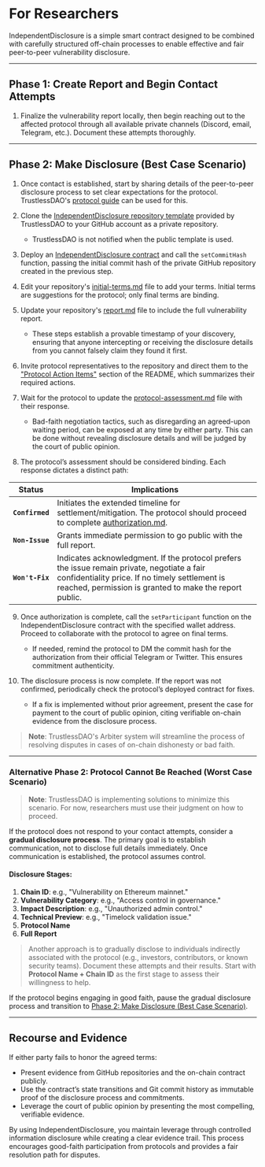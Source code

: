 # For Researchers

IndependentDisclosure is a simple smart contract designed to be combined with carefully structured off-chain processes to enable effective and fair peer-to-peer vulnerability disclosure.

---

## Phase 1: Create Report and Begin Contact Attempts  

1. Finalize the vulnerability report locally, then begin reaching out to the affected protocol through all available private channels (Discord, email, Telegram, etc.). Document these attempts thoroughly.

---

## Phase 2: Make Disclosure (Best Case Scenario)  

1. Once contact is established, start by sharing details of the peer-to-peer disclosure process to set clear expectations for the protocol. TrustlessDAO's [protocol guide](protocol.md) can be used for this.

2. Clone the [IndependentDisclosure repository template](https://github.com/TrustlessDAO/independent-disclosure) provided by TrustlessDAO to your GitHub account as a private repository.  
   * TrustlessDAO is not notified when the public template is used.  

3. Deploy an [IndependentDisclosure contract](https://gist.github.com/0xKorok/cb1925bd68cf919b6d18181d46dd3cce) and call the `setCommitHash` function, passing the initial commit hash of the private GitHub repository created in the previous step.  

4. Edit your repository's [initial-terms.md](https://github.com/TrustlessDAO/independent-disclosure/blob/main/initial-terms.md) file to add your terms. Initial terms are suggestions for the protocol; only final terms are binding.  

5. Update your repository's [report.md](https://github.com/TrustlessDAO/independent-disclosure/blob/main/report.md) file to include the full vulnerability report.  
   * These steps establish a provable timestamp of your discovery, ensuring that anyone intercepting or receiving the disclosure details from you cannot falsely claim they found it first.

6. Invite protocol representatives to the repository and direct them to the ["Protocol Action Items"](https://github.com/TrustlessDAO/independent-disclosure/blob/main/README.md#protocol-action-items) section of the README, which summarizes their required actions.  

7. Wait for the protocol to update the [protocol-assessment.md](https://github.com/TrustlessDAO/independent-disclosure/blob/main/protocol-assessment.md) file with their response.  
   * Bad-faith negotiation tactics, such as disregarding an agreed-upon waiting period, can be exposed at any time by either party. This can be done without revealing disclosure details and will be judged by the court of public opinion.  

8. The protocol’s assessment should be considered binding. Each response dictates a distinct path:  

|  Status  | Implications |
|----|---------|
| **`Confirmed`** | Initiates the extended timeline for settlement/mitigation. The protocol should proceed to complete [authorization.md](https://github.com/TrustlessDAO/independent-disclosure/blob/main/authorization.md).   |
| **`Non-Issue`** | Grants immediate permission to go public with the full report.  |
| **`Won't-Fix`** | Indicates acknowledgment. If the protocol prefers the issue remain private, negotiate a fair confidentiality price. If no timely settlement is reached, permission is granted to make the report public.   | 

9. Once authorization is complete, call the `setParticipant` function on the IndependentDisclosure contract with the specified wallet address. Proceed to collaborate with the protocol to agree on final terms.  
   * If needed, remind the protocol to DM the commit hash for the authorization from their official Telegram or Twitter. This ensures commitment authenticity.  

10. The disclosure process is now complete. If the report was not confirmed, periodically check the protocol’s deployed contract for fixes.
    * If a fix is implemented without prior agreement, present the case for payment to the court of public opinion, citing verifiable on-chain evidence from the disclosure process.  

> **Note**: TrustlessDAO's Arbiter system will streamline the process of resolving disputes in cases of on-chain dishonesty or bad faith.

---

### Alternative Phase 2: Protocol Cannot Be Reached (Worst Case Scenario)  

> **Note**: TrustlessDAO is implementing solutions to minimize this scenario. For now, researchers must use their judgment on how to proceed.  

If the protocol does not respond to your contact attempts, consider a **gradual disclosure process**. The primary goal is to establish communication, not to disclose full details immediately. Once communication is established, the protocol assumes control.  

#### Disclosure Stages:  
1. **Chain ID**: e.g., "Vulnerability on Ethereum mainnet."  
2. **Vulnerability Category**: e.g., "Access control in governance."  
3. **Impact Description**: e.g., "Unauthorized admin control."  
4. **Technical Preview**: e.g., "Timelock validation issue."  
5. **Protocol Name**  
6. **Full Report**  

> Another approach is to gradually disclose to individuals indirectly associated with the protocol (e.g., investors, contributors, or known security teams). Document these attempts and their results. Start with **Protocol Name + Chain ID** as the first stage to assess their willingness to help.  

If the protocol begins engaging in good faith, pause the gradual disclosure process and transition to [Phase 2: Make Disclosure (Best Case Scenario)](#phase-2-make-disclosure-best-case-scenario).  

---

## Recourse and Evidence  

If either party fails to honor the agreed terms:  
- Present evidence from GitHub repositories and the on-chain contract publicly.  
- Use the contract’s state transitions and Git commit history as immutable proof of the disclosure process and commitments.  
- Leverage the court of public opinion by presenting the most compelling, verifiable evidence.  

By using IndependentDisclosure, you maintain leverage through controlled information disclosure while creating a clear evidence trail. This process encourages good-faith participation from protocols and provides a fair resolution path for disputes.  
